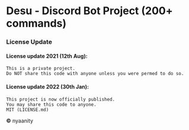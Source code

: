 # Desu - Discord Bot Project (200+ commands)

### License Update
#### License update 2021 (12th Aug):
    This is a private project.
    Do NOT share this code with anyone unless you were permed to do so.
    
#### License update 2022 (30th Jan):
    This project is now officially published.
    You may share this code to anyone.
    MIT (LICENSE.md)


**©** nyaanity
